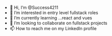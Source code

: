 - 👋 Hi, I’m @Success4211
- 👀 I’m interested in entry level fullstack roles
- 🌱 I’m currently learning ...react and vues
- 💞️ I’m looking to collaborate on fullstack projects
- 📫 How to reach me on my LinkedIn profile

<!---
Success4211/Success4211 is a ✨ special ✨ repository because its `README.md` (this file) appears on your GitHub profile.
You can click the Preview link to take a look at your changes.
--->
